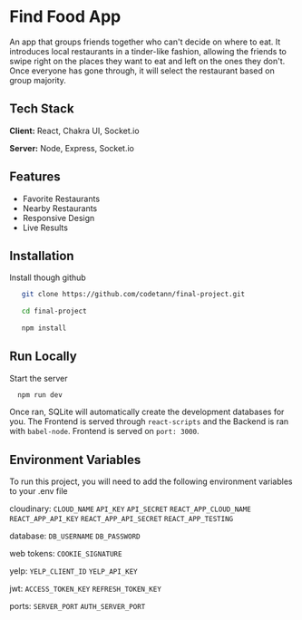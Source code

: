 # Find Food App

An app that groups friends together who can't decide on where to eat. It introduces local restaurants in a tinder-like fashion, allowing the friends to swipe right on the places they want to eat and left on the ones they don't. Once everyone has gone through, it will select the restaurant based on group majority.

## Tech Stack

**Client:** React, Chakra UI, Socket.io

**Server:** Node, Express, Socket.io

## Features

- Favorite Restaurants
- Nearby Restaurants
- Responsive Design
- Live Results

## Installation

Install though github

```bash
   git clone https://github.com/codetann/final-project.git
   
   cd final-project
   
   npm install
```

## Run Locally

Start the server

```bash
  npm run dev
```

Once ran, SQLite will automatically create the development databases for you. The Frontend is served through `react-scripts` and
the Backend is ran with `babel-node`. Frontend is served on `port: 3000`.

## Environment Variables

To run this project, you will need to add the following environment variables to your .env file

cloudinary:
`CLOUD_NAME`
`API_KEY`
`API_SECRET`
`REACT_APP_CLOUD_NAME`
`REACT_APP_API_KEY`
`REACT_APP_API_SECRET`
`REACT_APP_TESTING`

database:
`DB_USERNAME`
`DB_PASSWORD`

web tokens:
`COOKIE_SIGNATURE`

yelp:
`YELP_CLIENT_ID`
`YELP_API_KEY`

jwt:
`ACCESS_TOKEN_KEY`
`REFRESH_TOKEN_KEY`

ports:
`SERVER_PORT`
`AUTH_SERVER_PORT`
